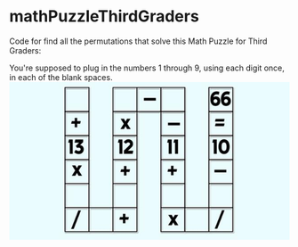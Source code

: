 # mathPuzzleThirdGraders
Code for find all the permutations that solve this  Math Puzzle for Third Graders:

You're supposed to plug in the numbers 1 through 9, using each digit once, in each of the blank spaces. 
![alt text](https://github.com/rubenhortas/mathPuzzleThirdGraders/blob/master/mathPuzzleThirdGraders.jpg "Math Puzzle for Third Graders")
